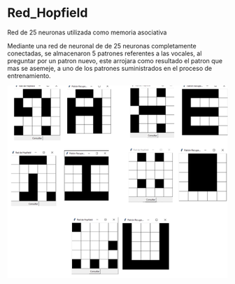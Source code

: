 # Red_Hopfield
Red de 25 neuronas utilizada como memoria asociativa 

Mediante una red de neuronal de de 25 neuronas completamente conectadas, se almacenaron 5 patrones referentes a las vocales, al preguntar por un patron nuevo, este arrojara como resultado el patron que mas se asemeje, a uno de los patrones suministrados en el proceso de entrenamiento.

![Imagenes generadas](https://github.com/EulisesBrazon/Red_Hopfield/blob/main/Patrones.png)
